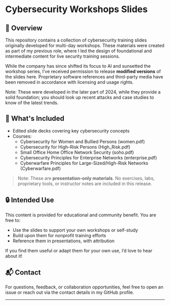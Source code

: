 # Cybersecurity Workshops Slides 

## 📌 Overview

This repository contains a collection of cybersecurity training slides originally developed for multi-day workshops. These materials were created as part of my previous role, where I led the design of foundational and intermediate content for live security training sessions.

While the company has since shifted its focus to AI and sunsetted the workshop series, I’ve received permission to release **modified versions** of the slides here. Proprietary software references and third-party media have been removed in accordance with licensing and usage rights.

Note: These were developed in the later part of 2024, while they provide a solid foundation; you should look up recent attacks and
case studies to know of the latest trends.
 
## 📂 What's Included

- Edited slide decks covering key cybersecurity concepts
- Courses:
  - Cybersecurity for Women and Bullied Persons (women.pdf)
  - Cybersecurity for High-Risk Persons (High_Risk.pdf)
  - Small Office Home Office Network Security (soho.pdf)
  - Cybersecurity Principles for Enterprise Networks (enterprise.pdf)
  - Cyberwarfare Principles for Large-Sized/High-Risk Networks (Cyberwarfare.pdf)

> Note: These are **presentation-only materials**. No exercises, labs, proprietary tools, or instructor notes are included in this release.

## 🔒 Intended Use

This content is provided for educational and community benefit. You are free to:
- Use the slides to support your own workshops or self-study
- Build upon them for nonprofit training efforts
- Reference them in presentations, with attribution

If you find them useful or adapt them for your own use, I’d love to hear about it!

## 📬 Contact

For questions, feedback, or collaboration opportunities, feel free to open an issue or reach out via the contact details in my GitHub profile.

---

